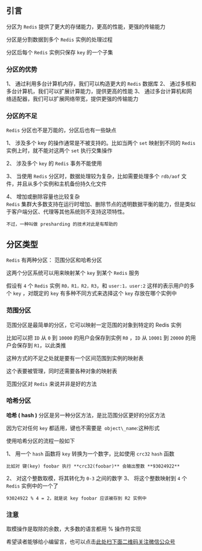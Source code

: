 ## 引言
分区为 `Redis` 提供了更大的存储能力，更高的性能，更强的传输能力

分区是分割数据到多个 `Redis` 实例的处理过程

分区后每个 `Redis` 实例只保存 `key` 的一个子集

### 分区的优势 ###

1、  通过利用多台计算机内存，我们可以构造更大的 `Redis` 数据库
2、  通过多核和多台计算机，我们可以扩展计算能力，提供更高的性能
3、  通过多台计算机和网络适配器，我们可以扩展网络带宽，提供更强的传输能力

### 分区的不足 ###

`Redis` 分区也不是万能的，分区后也有一些缺点

1、  涉及多个 key 的操作通常是不被支持的。比如当两个 `set` 映射到不同的 `Redis` 实例上时，就不能对这两个 `set` 执行交集操作

2、  涉及多个 `key` 的 `Redis` 事务不能使用

3、  当使用 `Redis` 分区时，数据处理较为复杂，比如需要处理多个 `rdb/aof` 文件，并且从多个实例和主机备份持久化文件

4、  增加或删除容量也比较复杂  
    `Redis` 集群大多数支持在运行时增加、删除节点的透明数据平衡的能力，但是类似于客户端分区、代理等其他系统则不支持这项特性。
    
    不过，一种叫做 presharding 的技术对此是有帮助的

## 分区类型 ##

`Redis` 有两种分区： 范围分区和哈希分区

这两个分区系统可以用来映射某个 `key` 到某个 `Redis` 服务

假设有 `4` 个 `Redis` 实例 `R0，R1，R2，R3`，和 `user:1，user:2` 这样的表示用户的多个 `key` ，对既定的 `key` 有多种不同方式来选择这个 `key` 存放在哪个实例中

### 范围分区 ###

范围分区是最简单的分区，它可以映射一定范围的对象到特定的 Redis 实例

比如可以把 `ID` 从 `0` 到 `10000` 的用户会保存到实例 `R0` ，`ID` 从 `10001` 到 `20000` 的用户会保存到 `R1`，以此类推

这种方式的不足之处就是要有一个区间范围到实例的映射表

这个表要被管理，同时还需要各种对象的映射表

范围分区对 `Redis` 来说并非是好的方法

### 哈希分区 ###

**哈希 ( hash )** 分区是另一种分区方法，是比范围分区更好的分区方法

因为它对任何 `key` 都适用，键也不需要是` object\_name`:这种形式

使用哈希分区的流程一般如下

1、  用一个 `hash` 函数将 `key` 转换为一个数字，比如使用 `crc32` `hash` 函数
    
    比如对 键(key) foobar 执行 **crc32(foobar)** 会输出整数 **93024922**
2、  对这个整数取模，将其转化为 `0-3` 之间的数字
3、  将这个整数映射到 `4` 个 `Redis` 实例中的一个了
    
    93024922 % 4 = 2，就是说 key foobar 应该被存到 R2 实例中

### 注意 ###

取模操作是取除的余数，大多数的语言都用 % 操作符实现


希望读者能够给小编留言，也可以点击[此处扫下面二维码关注微信公众号](https://www.ycbbs.vip/?p=28 "此处扫下面二维码关注微信公众号")